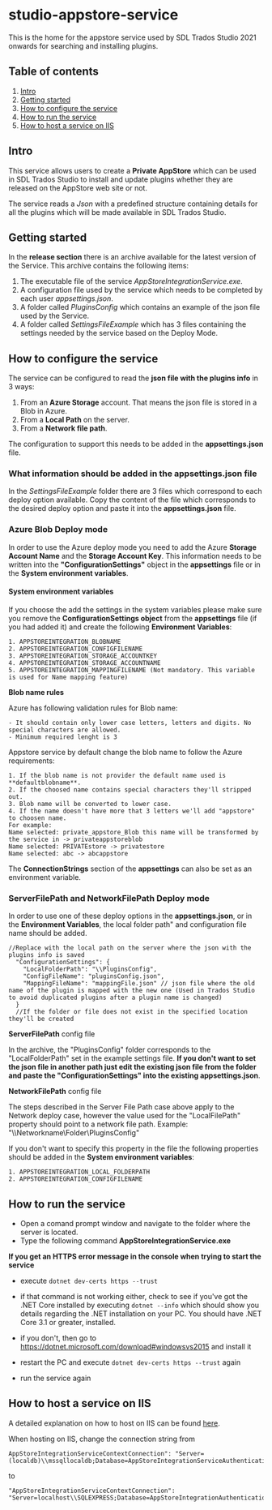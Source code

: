 # studio-appstore-service
This is the home for the appstore service used by SDL Trados Studio 2021 onwards for searching and installing plugins.

## Table of contents 

1. [Intro](#intro)
2. [Getting started](#getting-started)
3. [How to configure the service](#how-to-configure-the-service)
4. [How to run the service](#how-to-run-the-service)
5. [How to host a service on IIS](#how-to-host-a-service-on-iis)

## Intro
This service allows users to create a **Private AppStore** which can be used in SDL Trados Studio to install and update plugins whether they are released on the AppStore web site or not.

The service reads a *Json* with a predefined structure containing details for all the plugins which will be made available in SDL Trados Studio.

## Getting started
In the **release section** there is an archive available for the latest version of the Service. This archive contains the following items:
1. The executable file of the service *AppStoreIntegrationService.exe*.
2. A configuration file used by the service which needs to be completed by each user *appsettings.json*.
3. A folder called *PluginsConfig* which contains an example of the json file used by the Service. 
4. A folder called *SettingsFileExample* which has 3 files containing the settings needed by the service based on the Deploy Mode.

## How to configure the service
The service can be configured to read the **json file with the plugins info** in 3 ways:
1. From an **Azure Storage** account. That means the json file is stored in a Blob in Azure.
2. From a **Local Path** on the server.
3. From a **Network file path**.

The configuration to support this needs to be added in the **appsettings.json** file.

### What information should be added in the appsettings.json file

In the *SettingsFileExample* folder there are 3 files which correspond to each deploy option available. Copy the content of the file which corresponds to the desired deploy option and paste it into the **appsettings.json** file.

### Azure Blob Deploy mode
In order to use the Azure deploy mode you need to add the Azure **Storage Account Name** and the **Storage Account Key**. This information needs to be written into the **"ConfigurationSettings"** object in the **appsettings** file or in the **System environment variables**.

#### System environment variables
If you choose the add the settings in the system variables please make sure you remove the **ConfigurationSettings object** from the **appsettings** file (if you had added it) and create the following **Environment Variables**: 
```
1. APPSTOREINTEGRATION_BLOBNAME
2. APPSTOREINTEGRATION_CONFIGFILENAME
3. APPSTOREINTEGRATION_STORAGE_ACCOUNTKEY
4. APPSTOREINTEGRATION_STORAGE_ACCOUNTNAME
5. APPSTOREINTEGRATION_MAPPINGFILENAME (Not mandatory. This variable is used for Name mapping feature)
```
**Blob name rules** 

Azure has following validation rules for Blob name:
```
- It should contain only lower case letters, letters and digits. No special characters are allowed.
- Minimum required lenght is 3
```
Appstore service by default change the blob name to follow the Azure requirements:
```
1. If the blob name is not provider the default name used is **defaultblobname**.
2. If the choosed name contains special characters they'll stripped out.
3. Blob name will be converted to lower case.
4. If the name doesn't have more that 3 letters we'll add "appstore" to choosen name.
For example: 
Name selected: private_appstore_Blob this name will be transformed by the service in -> privateappstoreblob
Name selected: PRIVATEstore -> privatestore
Name selected: abc -> abcappstore
```

The **ConnectionStrings** section of the **appsettings** can also be set as an environment variable.

### ServerFilePath and NetworkFilePath Deploy mode
In order to use one of these deploy options in the **appsettings.json**, or in the **Environment Variables**, the local folder path" and configuration file name should be added.

```
//Replace with the local path on the server where the json with the plugins info is saved
  "ConfigurationSettings": {
	"LocalFolderPath": "\\PluginsConfig",
	"ConfigFileName": "pluginsConfig.json",
	"MappingFileName": "mappingFile.json" // json file where the old name of the plugin is mapped with the new one (Used in Trados Studio to avoid duplicated plugins after a plugin name is changed)
  }
  //If the folder or file does not exist in the specified location they'll be created
  ```
**ServerFilePath** config file
 
In the archive, the "PluginsConfig" folder corresponds to the "LocalFolderPath" set in the example settings file. **If you don't want to set the json file in another path just edit the existing json file from the folder and paste the "ConfigurationSettings" into the existing appsettings.json**.
  
  **NetworkFilePath** config file
  
The steps described in the Server File Path case above apply to the Network deploy case, however the value used for the "LocalFilePath" property should point to a network file path.
Example: "\\\\Networkname\\Folder\\PluginsConfig"

If you don't want to specify this property in the file the following properties should be added in the **System environment variables**:

 ```
1. APPSTOREINTEGRATION_LOCAL_FOLDERPATH
2. APPSTOREINTEGRATION_CONFIGFILENAME
```

## How to run the service

- Open a comand prompt window and navigate to the folder where the server is located. 
- Type the following command **AppStoreIntegrationService.exe**

**If you get an HTTPS error message in the console when trying to start the service**

- execute ```dotnet dev-certs https --trust```

- if that command is not working either, check to see if you've got the .NET Core installed by executing ```dotnet --info``` which should show you details regarding the .NET installation on your PC. You should have .NET Core 3.1 or greater, installed.

- if you don't, then go to https://dotnet.microsoft.com/download#windowsvs2015 and install it
- restart the PC and execute ```dotnet dev-certs https --trust``` again
- run the service again

## How to host a service on IIS
A detailed explanation on how to host on IIS can be found [here](https://www.guru99.com/deploying-website-iis.html).

When hosting on IIS, change the connection string from 
```
AppStoreIntegrationServiceContextConnection": "Server=(localdb)\\mssqllocaldb;Database=AppStoreIntegrationServiceAuthentication;Trusted_Connection=True;MultipleActiveResultSets=true"
```
to
```
"AppStoreIntegrationServiceContextConnection": "Server=localhost\\SQLEXPRESS;Database=AppStoreIntegrationAuthentication;Trusted_Connection=True;"
```


